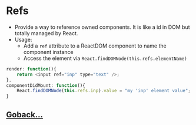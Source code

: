 # Refs

- Provide a way to reference owned components. It is like a id in DOM but totally managed by React.
- Usage:
  - Add a `ref` attribute to a ReactDOM component to name the component instance
  - Access the element via `React.findDOMNode(this.refs.elementName)`

```js
render: function(){
    return <input ref="inp" type="text" />;
},
componentDidMount: function(){
    React.findDOMNode(this.refs.inp).value = "my 'inp' element value";
}
```

## [Goback...](./index.md)